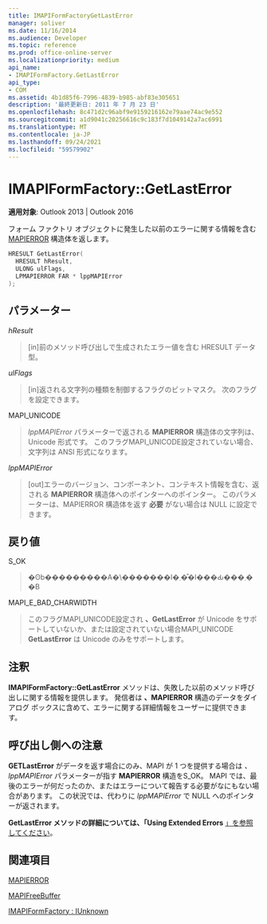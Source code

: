 ```yaml
---
title: IMAPIFormFactoryGetLastError
manager: soliver
ms.date: 11/16/2014
ms.audience: Developer
ms.topic: reference
ms.prod: office-online-server
ms.localizationpriority: medium
api_name:
- IMAPIFormFactory.GetLastError
api_type:
- COM
ms.assetid: 4b1d85f6-7996-4839-b985-abf83e305651
description: '最終更新日: 2011 年 7 月 23 日'
ms.openlocfilehash: 8c471d2c96abf9e9159216162e79aae74ac9e552
ms.sourcegitcommit: a1d9041c20256616c9c183f7d1049142a7ac6991
ms.translationtype: MT
ms.contentlocale: ja-JP
ms.lasthandoff: 09/24/2021
ms.locfileid: "59579902"
---
```

# <a name="imapiformfactorygetlasterror"></a>IMAPIFormFactory::GetLastError

  
  
**適用対象**: Outlook 2013 | Outlook 2016 
  
フォーム ファクトリ オブジェクトに発生した以前のエラーに関する情報を含む [MAPIERROR](mapierror.md) 構造体を返します。 
  
```cpp
HRESULT GetLastError(
  HRESULT hResult,
  ULONG ulFlags,
  LPMAPIERROR FAR * lppMAPIError
);
```

## <a name="parameters"></a>パラメーター

 _hResult_
  
> [in]前のメソッド呼び出しで生成されたエラー値を含む HRESULT データ型。
    
 _ulFlags_
  
> [in]返される文字列の種類を制御するフラグのビットマスク。 次のフラグを設定できます。 
    
MAPI_UNICODE 
  
> _lppMAPIError_ パラメーターで返される **MAPIERROR** 構造体の文字列は、Unicode 形式です。 このフラグMAPI_UNICODE設定されていない場合、文字列は ANSI 形式になります。 
    
 _lppMAPIError_
  
> [out]エラーのバージョン、コンポーネント、コンテキスト情報を含む、返される **MAPIERROR** 構造体へのポインターへのポインター。 このパラメーターは、MAPIERROR 構造体を返す **必要** がない場合は NULL に設定できます。 
    
## <a name="return-value"></a>戻り値

S_OK 
  
> �ʘb���������A�\�������l�܂��͒l���Ԃ���܂��B
    
MAPI_E_BAD_CHARWIDTH 
  
> このフラグMAPI_UNICODE設定され **、GetLastError** が Unicode をサポートしていないか、または設定されていない場合MAPI_UNICODE **GetLastError** は Unicode のみをサポートします。 
    
## <a name="remarks"></a>注釈

**IMAPIFormFactory::GetLastError** メソッドは、失敗した以前のメソッド呼び出しに関する情報を提供します。 発信者は **、MAPIERROR** 構造のデータをダイアログ ボックスに含めて、エラーに関する詳細情報をユーザーに提供できます。 
  
## <a name="notes-to-callers"></a>呼び出し側への注意

**GETLastError** がデータを返す場合にのみ、MAPI が 1 つを提供する場合は _、lppMAPIError_ パラメーターが指す **MAPIERROR** 構造をS_OK。 MAPI では、最後のエラーが何だったのか、またはエラーについて報告する必要がなにもない場合があります。 この状況では、代わりに  _lppMAPIError_ で NULL へのポインターが返されます。 
  
**GetLastError メソッドの詳細については、「Using Extended Errors** [」を参照してください](mapi-extended-errors.md)。
  
## <a name="see-also"></a>関連項目



[MAPIERROR](mapierror.md)
  
[MAPIFreeBuffer](mapifreebuffer.md)
  
[IMAPIFormFactory : IUnknown](imapiformfactoryiunknown.md)

